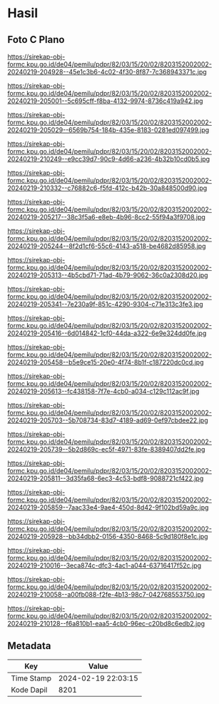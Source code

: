 # Hasil

## Foto C Plano

https://sirekap-obj-formc.kpu.go.id/de04/pemilu/pdpr/82/03/15/20/02/8203152002002-20240219-204928--45e1c3b6-4c02-4f30-8f87-7c368943371c.jpg

https://sirekap-obj-formc.kpu.go.id/de04/pemilu/pdpr/82/03/15/20/02/8203152002002-20240219-205001--5c695cff-f8ba-4132-9974-8736c419a942.jpg

https://sirekap-obj-formc.kpu.go.id/de04/pemilu/pdpr/82/03/15/20/02/8203152002002-20240219-205029--6569b754-184b-435e-8183-0281ed097499.jpg

https://sirekap-obj-formc.kpu.go.id/de04/pemilu/pdpr/82/03/15/20/02/8203152002002-20240219-210249--e9cc39d7-90c9-4d66-a236-4b32b10cd0b5.jpg

https://sirekap-obj-formc.kpu.go.id/de04/pemilu/pdpr/82/03/15/20/02/8203152002002-20240219-210332--c76882c6-f5fd-412c-b42b-30a848500d90.jpg

https://sirekap-obj-formc.kpu.go.id/de04/pemilu/pdpr/82/03/15/20/02/8203152002002-20240219-205217--38c3f5a6-e8eb-4b96-8cc2-55f94a3f9708.jpg

https://sirekap-obj-formc.kpu.go.id/de04/pemilu/pdpr/82/03/15/20/02/8203152002002-20240219-205244--8f2d1cf6-55c6-4143-a518-be4682d85958.jpg

https://sirekap-obj-formc.kpu.go.id/de04/pemilu/pdpr/82/03/15/20/02/8203152002002-20240219-205313--4b5cbd71-71ad-4b79-9062-36c0a2308d20.jpg

https://sirekap-obj-formc.kpu.go.id/de04/pemilu/pdpr/82/03/15/20/02/8203152002002-20240219-205341--7e230a9f-851c-4290-9304-c71e313c3fe3.jpg

https://sirekap-obj-formc.kpu.go.id/de04/pemilu/pdpr/82/03/15/20/02/8203152002002-20240219-205416--6d014842-1cf0-44da-a322-6e9e324dd0fe.jpg

https://sirekap-obj-formc.kpu.go.id/de04/pemilu/pdpr/82/03/15/20/02/8203152002002-20240219-205458--b5e9ce15-20e0-4f74-8b1f-c187220dc0cd.jpg

https://sirekap-obj-formc.kpu.go.id/de04/pemilu/pdpr/82/03/15/20/02/8203152002002-20240219-205613--fc438158-7f7e-4cb0-a034-c129c112ac9f.jpg

https://sirekap-obj-formc.kpu.go.id/de04/pemilu/pdpr/82/03/15/20/02/8203152002002-20240219-205703--5b708734-83d7-4189-ad69-0ef97cbdee22.jpg

https://sirekap-obj-formc.kpu.go.id/de04/pemilu/pdpr/82/03/15/20/02/8203152002002-20240219-205739--5b2d869c-ec5f-4971-83fe-8389407dd2fe.jpg

https://sirekap-obj-formc.kpu.go.id/de04/pemilu/pdpr/82/03/15/20/02/8203152002002-20240219-205811--3d35fa68-6ec3-4c53-bdf8-9088721cf422.jpg

https://sirekap-obj-formc.kpu.go.id/de04/pemilu/pdpr/82/03/15/20/02/8203152002002-20240219-205859--7aac33e4-9ae4-450d-8d42-9f102bd59a9c.jpg

https://sirekap-obj-formc.kpu.go.id/de04/pemilu/pdpr/82/03/15/20/02/8203152002002-20240219-205928--bb34dbb2-0156-4350-8468-5c9d180f8e1c.jpg

https://sirekap-obj-formc.kpu.go.id/de04/pemilu/pdpr/82/03/15/20/02/8203152002002-20240219-210016--3eca874c-dfc3-4ac1-a044-63716417f52c.jpg

https://sirekap-obj-formc.kpu.go.id/de04/pemilu/pdpr/82/03/15/20/02/8203152002002-20240219-210058--a00fb088-f2fe-4b13-98c7-042768553750.jpg

https://sirekap-obj-formc.kpu.go.id/de04/pemilu/pdpr/82/03/15/20/02/8203152002002-20240219-210128--f6a810b1-eaa5-4cb0-96ec-c20bd8c6edb2.jpg


## Metadata

| Key        | Value               |
| ---------- | ------------------- |
| Time Stamp | 2024-02-19 22:03:15 |
| Kode Dapil | 8201                |



